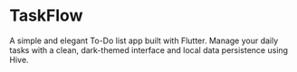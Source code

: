 # TaskFlow
A simple and elegant To-Do list app built with Flutter. Manage your daily tasks with a clean, dark-themed interface and local data persistence using Hive.

